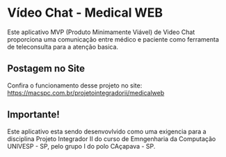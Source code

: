 # Vídeo Chat - Medical WEB
Este aplicativo MVP (Produto Minimamente Viável) de Video Chat proporciona uma comunicação entre médico e paciente como ferramenta de teleconsulta para a atenção basica.

## Postagem no Site
Confira o funcionamento desse projeto no site:
https://macspc.com.br/projetointegradorii/medicalweb

## Importante!
Este aplicativo esta sendo desenvovlvido como uma exigencia para a disciplina Projeto Integrador II do curso de Emngenharia da Computação UNIVESP - SP, pelo grupo I do polo CAçapava - SP.